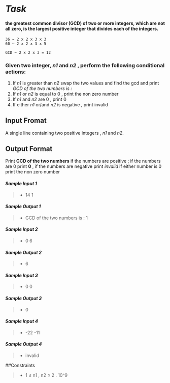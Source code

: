 # *Task*
#### the greatest common divisor (GCD) of two or more integers, which are not all zero, is the largest positive integer that divides each of the integers. ####   
```
36 ~ 2 x 2 x 3 x 3
60 ~ 2 x 2 x 3 x 5

GCD ~ 2 x 2 x 3 = 12
```


### Given two integer, *_n1_* and *_n2_* , perform the following conditional actions:
1. If _n1_  is greater than _n2_ swap the two values and find the gcd and print *GCD of the two numbers is :*
2. If _n1_ or _n2_ is equal to 0 , print the non zero number
3. If _n1_ and _n2_ are 0 , print 0
4. If either _n1_ or/and _n2_ is negative , print invalid

## Input Fromat
A single line containing two positive integers , _n1_ and _n2_.

## Output Format
Print **GCD of the two numbers** if the numbers are positive ; if the numbers are 0 print **0** , if the numbers are negative print *invalid*
if either number is 0 print the non zero number 

#### *Sample Input 1* 
>- 14 1
#### *Sample Output 1*
>- GCD of the two numbers is : 1



#### *Sample Input 2*
>- 0 6
#### *Sample Output 2*
>- 6



#### *Sample Input 3*
>- 0 0
#### *Sample Output 3*
>- 0

#### *Sample Input 4*
>- -22 -11
#### *Sample Output 4*
>- invalid


##Constraints
>- 1 ≤ n1 , n2 ≤ 2 . 10^9
